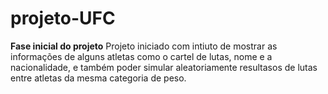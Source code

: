 # projeto-UFC
**Fase inicial do projeto**
Projeto iniciado com intiuto de mostrar  as informações de alguns atletas como o cartel de lutas, nome e a nacionalidade, e também poder simular aleatoriamente resultasos de lutas entre atletas da mesma categoria de peso.  
 
